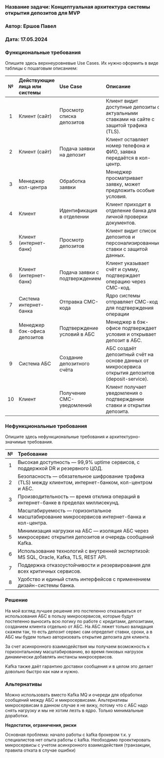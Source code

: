 ﻿### <a name="_b7urdng99y53"></a>**Название задачи:** Концептуальная архитектура системы открытия депозитов для MVP

### <a name="_hjk0fkfyohdk"></a>**Автор:** Ершов Павел

### <a name="_uanumrh8zrui"></a>**Дата:** 17.05.2024

### <a name="_3bfxc9a45514"></a>**Функциональные требования**

Опишите здесь верхнеуровневые Use Cases. Их нужно оформить в виде таблицы с пошаговым описанием:

| **№** | **Действующие лица или системы** | **Use Case**                   | **Описание**                                                                                       |
|:-----:|:---------------------------------|:-------------------------------|:---------------------------------------------------------------------------------------------------|
|   1   | Клиент (сайт)                    | Просмотр списка депозитов      | Клиент видит доступные депозиты с актуальными ставками на сайте с защитой трафика (TLS).           |
|   2   | Клиент (сайт)                    | Подача заявки на депозит       | Клиент оставляет номер телефона и ФИО, заявка передаётся в кол-центр.                              |
|   3   | Менеджер кол-центра	             | Обработка заявки	              | Менеджер просматривает заявку, может предложить особые условия.                                    |
|   4   | Клиент                           | Идентификация в отделении      | Клиент приходит в отделение банка для личной проверки документов.                                  |
|   5   | Клиент (интернет-банк)           | Просмотр депозитов	            | Клиент видит список депозитов и персонализированные ставки с защитой данных.                       |
|   6   | Клиент (интернет-банк)           | Подача заявки с подтверждением | Клиент указывает счёт и сумму, подтверждает операцию через СМС-код.                                |
|   7   | Система интернет-банка           | Отправка СМС-кода              | Ядро системы отправляет СМС-код для подтверждения операции                                         |
|   8   | Менеджер бэк-офиса депозитов     | Подтверждение условий в АБС    | Менеджер в бэк-офисе подтверждает условия и открывает депозит в АБС.                               |
|   9   | Система АБС                      | Создание депозитного счёта     | АБС создаёт депозитный счёт на основе данных от микросервиса открытия депозитов (deposit-service). |
|  10   | Клиент                           | Получение СМС-уведомлений      | Клиент получает уведомления о подтверждении ставки и открытии депозита.                            |

### <a name="_u8xz25hbrgql"></a>**Нефункциональные требования**

Опишите здесь нефункциональные требования и архитектурно-значимые требования.

| **№** | **Требование**                                                                                             |
|:-----:|:-----------------------------------------------------------------------------------------------------------|
|   1   | Высокая доступность — 99,9% uptime сервисов, с поддержкой DR и резервного ЦОД.                             |
|   2   | Безопасность — обязательное шифрование трафика (TLS) между клиентом, интернет-банком, кол-центром и АБС.   |
|   3   | Производительность — время отклика операций в интернет-банке в пределах миллисекунд.                       |
|   4   | Масштабируемость — горизонтальное масштабирование микросервисов интернет-банка и кол-центра.               |
|   5   | Минимизация нагрузки на АБС — изоляция АБС через микросервис открытия депозитов и очередь сообщений Kafka. |
|   6   | Использование технологий с внутренней экспертизой: MS SQL, Oracle, Kafka, TLS, REST API.                   |
|   7   | Поддержка отказоустойчивости и резервирования для всех критичных сервисов.                                 |
|   8   | Удобство и единый стиль интерфейсов с применением дизайн-системы банка.                                    |

### <a name="_qmphm5d6rvi3"></a>**Решение**

На мой взгляд лучшее решение это постепенно отказываться от использования АБС в пользу микросервисов, которые
будут постепенно выносить всю логику по работе с кредитами, депозитами, созданием клиента отдельно от АБС.
На АБС ляжет только валидация скажем так, то есть депозит сервис сам определит ставки, сроки, а в АБС мы будем только
авторизовать открытие депозита для клиента. 

За счет асинхронного взаимодействия мы получаем возможность к горизонтальному масштабированию, во время пиковых нагрузок
динамически добавлять инстансы микросервисов. 

Kafka также даёт гарантию доставки сообщения и в целом это делает довольно быстро как нам и нужно.

### <a name="_bjrr7veeh80c"></a>**Альтернативы**

Можно использовать вместо Kafka MQ и очереди для обработки сообщений между АБС и микросервисами.
Альтернативы микросервисам в данном случае я не вижу, потому что с АБС надо снять нагрузку и мы не хотим лезть в ядро.
Только минимальные доработки.

**Недостатки, ограничения, риски**

Основная проблема: начало работы с kafka брокером т.к. у специалистов нет опыта работы с kafka.
Необходимо проектировать микросервисы с учетом асинхронного взаимодействия (транзакции, правила отката в случае ошибки)


